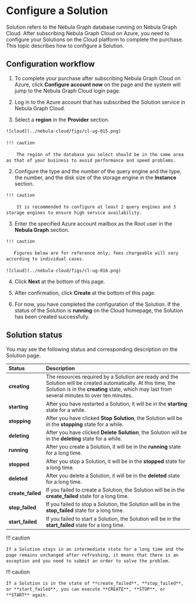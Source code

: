 # Configure a Solution

Solution refers to the Nebula Graph database running on Nebula Graph Cloud. After subscribing Nebula Graph Cloud on Azure, you need to configure your Solutions on the Cloud platform to complete the purchase. This topic describes how to configure a Solution.

## Configuration workflow

1. To complete your purchase after subscribing Nebula Graph Cloud on Azure, click **Configure account now** on the page and the system will jump to the Nebula Graph Cloud login page.
2. Log in to the Azure account that has subscribed the Solution service in Nebula Graph Cloud.
  
  1. Select a **region** in the **Provider** section.
   
    ![cloud](../nebula-cloud/figs/cl-ug-015.png)

    !!! caution

        The region of the database you select should be in the same area as that of your business to avoid performance and speed problems.

  2. Configure the type and the number of the query engine and the type, the number, and the disk size of the storage engine in the **Instance** section.

    !!! caution

        It is recommended to configure at least 2 query engines and 3 storage engines to ensure high service availability.

  3. Enter the specified Azure account mailbox as the Root user in the **Nebula Graph** section.
    
    !!! caution
        
       Figures below are for reference only; fees chargeable will vary according to individual cases.
       
    ![cloud](../nebula-cloud/figs/cl-ug-016.png)

  4. Click **Next** at the bottom of this page.
  5.  After confirmation, click **Create** at the bottom of this page.

3. For now, you have completed the configuration of the Solution. If the status of the Solution is **running** on the Cloud homepage, the Solution has been created successfully.

## Solution status

You may see the following status and corresponding description on the Solution page.

|Status| Description |
|:---|:---|
| **creating** | The resources required by a Solution are ready and the Solution will be created automatically. At this time, the Solution is in the **creating** state, which may last from several minutes to over ten minutes. |
| **starting** | After you have restarted a Solution, it will be in the **starting** state for a while. |
| **stopping** | After you have clicked **Stop Solution**, the Solution will be in the **stopping** state for a while. |
| **deleting** | After you have clicked **Delete Solution**, the Solution will be in the **deleting** state for a while. |
| **running** | After you create a Solution, it will be in the **running** state for a long time. |
| **stopped** | After you stop a Solution, it will be in the **stopped** state for a long time. |
| **deleted** | After you delete a Solution, it will be in the **deleted** state for a long time. |
| **create_failed** | If you failed to create a Solution, the Solution will be in the **create_failed** state for a long time. |
| **stop_failed** | If you failed to stop a Solution, the Solution will be in the **stop_failed** state for a long time. |
| **start_failed** | If you failed to start a Solution, the Solution will be in the **start_failed** state for a long time. |

!!! caution

    If a Solution stays in an intermediate state for a long time and the page remains unchanged after refreshing, it means that there is an exception and you need to submit an order to solve the problem.

!!! caution

    If a Solution is in the state of **create_failed**, **stop_failed**, or **start_failed**, you can execute **CREATE**, **STOP**, or **START** again.

